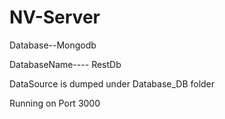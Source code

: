 # NV-Server

Database--Mongodb

DatabaseName---- RestDb

DataSource is dumped under  Database_DB folder

Running on Port 3000
